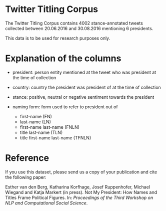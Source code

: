 # Twitter Titling Corpus

The Twitter Titling Corpus contains 4002 stance-annotated tweets collected between 20.06.2016 and 30.08.2016 mentioning 6 presidents.

This data is to be used for research purposes only.

# Explanation of the columns

- president: person entity mentioned at the tweet who was president at the time of collection

- country: country the president was president of at the time of collection

- stance: positive, neutral or negative sentiment towards the president 

- naming form: form used to refer to president out of
  * first-name (FN)
  * last-name (LN)
  * first-name last-name (FNLN)
  * title last-name (TLN)
  * title first-name last-name (TFNLN) 


# Reference

If you use this dataset, please send us a copy of your publication and cite the following paper:

Esther van den Berg, Katharina Korfhage, Josef Ruppenhofer, Michael Wiegand and Katja Markert (in press). Not My President: How Names and Titles Frame Political Figures. In: *Proceedings of the Third Workshop on NLP and Computational Social Science*.

